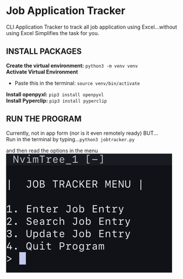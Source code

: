# Job Application Tracker

CLI Application Tracker to track all job application using Excel...without using Excel
Simplifies the task for you.

## INSTALL PACKAGES
**Create the virtual environment:** `python3 -m venv venv` <br>
**Activate Virtual Environment**
- Paste this in the terminal: `source venv/bin/activate` <br>

**Install openpyxl:** `pip3 install openpyxl` <br>
**Install Pyperclip:** `pip3 install pyperclip`

## RUN THE PROGRAM
Currently, not in app form (nor is it even remotely ready) BUT... <br>
Run in the terminal by typing...`python3 jobtracker.py`<br>

and then read the options in the menu <br>
![menu](./menu.png)
